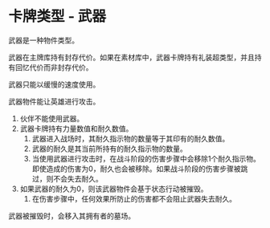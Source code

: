 # 卡牌类型 - 武器

武器是一种物件类型。

武器在主牌库持有封存代价。如果在素材库中，武器卡牌持有礼装超类型，并且持有回忆代价而非封存代价。

武器只能以缓慢的速度使用。

武器物件能让英雄进行攻击。



1. 伙伴不能使用武器。
2. 武器卡牌持有力量数值和耐久数值。
   1. 武器进入战场时，其耐久指示物的数量等于其印有的耐久数值。
   2. 武器的耐久是其当前所持有的耐久指示物的数量。
   3. 当使用武器进行攻击时，在战斗阶段的伤害步骤中会移除1个耐久指示物。即使造成的伤害为0，耐久也会被移除。如果战斗阶段的伤害步骤被跳过，则不会失去耐久。
3. 如果武器的耐久为0，则该武器物件会基于状态行动被摧毁。
   1. 在伤害步骤中，任何效果所防止的伤害都不会阻止武器失去耐久。



武器被摧毁时，会移入其拥有者的墓场。
